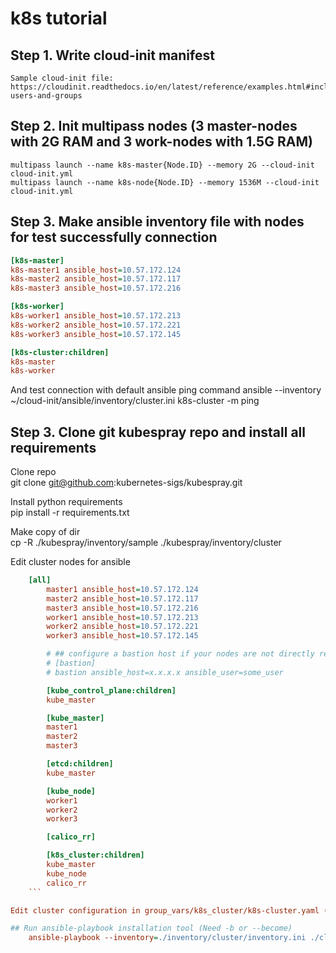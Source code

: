 # k8s tutorial
## Step 1. Write cloud-init manifest
    Sample cloud-init file: https://cloudinit.readthedocs.io/en/latest/reference/examples.html#including-users-and-groups

## Step 2. Init multipass nodes (3 master-nodes with 2G RAM and 3 work-nodes with 1.5G RAM)
    multipass launch --name k8s-master{Node.ID} --memory 2G --cloud-init cloud-init.yml  
    multipass launch --name k8s-node{Node.ID} --memory 1536M --cloud-init cloud-init.yml

## Step 3. Make ansible inventory file with nodes for test successfully connection

```ini
[k8s-master]
k8s-master1 ansible_host=10.57.172.124
k8s-master2 ansible_host=10.57.172.117
k8s-master3 ansible_host=10.57.172.216

[k8s-worker]
k8s-worker1 ansible_host=10.57.172.213
k8s-worker2 ansible_host=10.57.172.221
k8s-worker3 ansible_host=10.57.172.145

[k8s-cluster:children]
k8s-master
k8s-worker
```

And test connection with default ansible ping command
    ansible --inventory ~/cloud-init/ansible/inventory/cluster.ini k8s-cluster -m ping

## Step 3. Clone git kubespray repo and install all requirements

Clone repo  
    git clone git@github.com:kubernetes-sigs/kubespray.git

Install python requirements  
    pip install -r requirements.txt    

Make copy of dir  
    cp -R ./kubespray/inventory/sample ./kubespray/inventory/cluster

Edit cluster nodes for ansible  
```ini
    [all]
        master1 ansible_host=10.57.172.124
        master2 ansible_host=10.57.172.117
        master3 ansible_host=10.57.172.216
        worker1 ansible_host=10.57.172.213
        worker2 ansible_host=10.57.172.221
        worker3 ansible_host=10.57.172.145

        # ## configure a bastion host if your nodes are not directly reachable
        # [bastion]
        # bastion ansible_host=x.x.x.x ansible_user=some_user

        [kube_control_plane:children]
        kube_master

        [kube_master]
        master1
        master2
        master3

        [etcd:children]
        kube_master

        [kube_node]
        worker1
        worker2
        worker3

        [calico_rr]

        [k8s_cluster:children]
        kube_master
        kube_node
        calico_rr
    ```

Edit cluster configuration in group_vars/k8s_cluster/k8s-cluster.yaml (For expert)  

## Run ansible-playbook installation tool (Need -b or --become)
    ansible-playbook --inventory=./inventory/cluster/inventory.ini ./cluster.yml --become